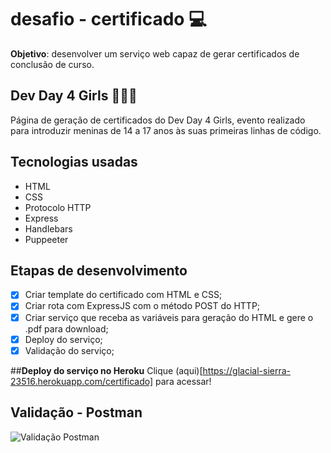 # desafio - certificado 💻

**Objetivo**: desenvolver um serviço web capaz de gerar certificados de conclusão de curso.

## **Dev Day 4 Girls** 👩🏻‍💻
Página de geração de certificados do Dev Day 4 Girls, evento realizado para introduzir meninas de 14 a 17 anos às suas primeiras linhas de código. 

## **Tecnologias usadas**
* HTML
* CSS
* Protocolo HTTP
* Express
* Handlebars
* Puppeeter

## **Etapas de desenvolvimento**
- [x] Criar template do certificado com HTML e CSS;
- [x] Criar rota com ExpressJS com o método POST do HTTP;
- [x] Criar serviço que receba as variáveis para geração do HTML e gere o .pdf para download;
- [x] Deploy do serviço;
- [x] Validação do serviço;

##**Deploy do serviço no Heroku**
Clique (aqui)[https://glacial-sierra-23516.herokuapp.com/certificado] para acessar!

## **Validação - Postman**

<img src="https://i.ibb.co/XSKp8Rv/Captura-de-Tela-2020-11-22-a-s-16-55-33.png" alt="Validação Postman" border="0">
